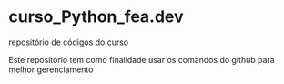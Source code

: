 # curso_Python_fea.dev
repositório de códigos do curso

Este repositório tem como finalidade usar os comandos do github para melhor gerenciamento  
